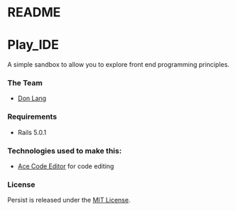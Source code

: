 # README


# Play_IDE

A simple sandbox to allow you to explore front end programming principles.

### The Team
* [Don Lang](https://www.linkedin.com/in/donaldlang2)

### Requirements
* Rails 5.0.1


### Technologies used to make this:

 * [Ace Code Editor](https://ace.c9.io/#nav=about) for code editing


 ### License
 Persist is released under the [MIT License](https://opensource.org/licenses/MIT).
